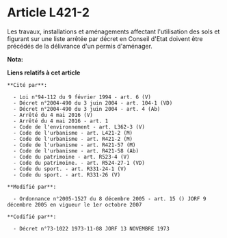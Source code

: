 # Article L421-2

Les travaux, installations et aménagements affectant l'utilisation des sols et figurant sur une liste arrêtée par décret en
Conseil d'Etat doivent être précédés de la délivrance d'un permis d'aménager.

**Nota:**



**Liens relatifs à cet article**

	**Cité par**:

	  - Loi n°94-112 du 9 février 1994 - art. 6 (V)
	  - Décret n°2004-490 du 3 juin 2004 - art. 104-1 (VD)
	  - Décret n°2004-490 du 3 juin 2004 - art. 4 (Ab)
	  - Arrêté du 4 mai 2016 (V)
	  - Arrêté du 4 mai 2016 - art. 1
	  - Code de l'environnement - art. L362-3 (V)
	  - Code de l'urbanisme - art. L421-2 (M)
	  - Code de l'urbanisme - art. R421-2 (M)
	  - Code de l'urbanisme - art. R421-57 (M)
	  - Code de l'urbanisme - art. R421-58 (Ab)
	  - Code du patrimoine - art. R523-4 (V)
	  - Code du patrimoine. - art. R524-27-1 (VD)
	  - Code du sport. - art. R331-24-1 (V)
	  - Code du sport. - art. R331-26 (V)

	**Modifié par**:

	  - Ordonnance n°2005-1527 du 8 décembre 2005 - art. 15 () JORF 9 décembre 2005 en vigueur le 1er octobre 2007

	**Codifié par**:

	  - Décret n°73-1022 1973-11-08 JORF 13 NOVEMBRE 1973

